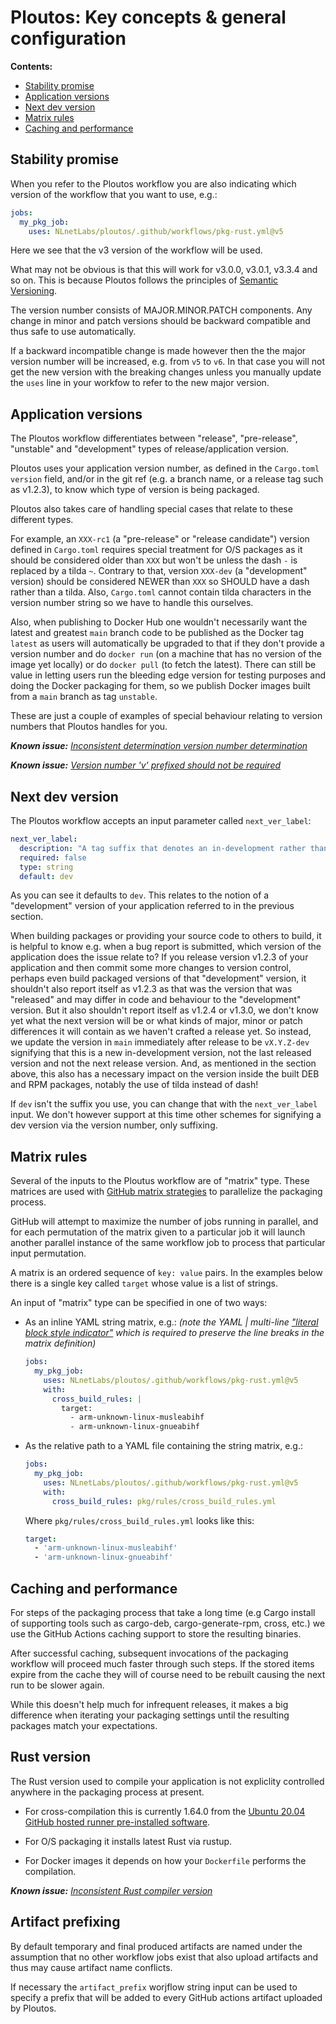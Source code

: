 # Ploutos: Key concepts & general configuration

**Contents:**

- [Stability promise](#stability-promise)
- [Application versions](#application-versions)
- [Next dev version](#next-dev-version)
- [Matrix rules](#matrix-rules)
- [Caching and performance](#caching-and-performance)

## Stability promise

When you refer to the Ploutos workflow you are also indicating which version of the workflow that you want to use, e.g.:

```yaml
jobs:
  my_pkg_job:
    uses: NLnetLabs/ploutos/.github/workflows/pkg-rust.yml@v5
```

Here we see that the v3 version of the workflow will be used.

What may not be obvious is that this will work for v3.0.0, v3.0.1, v3.3.4 and so on. This is because Ploutos follows the principles of [Semantic Versioning](https://semver.org/).

The version number consists of MAJOR.MINOR.PATCH components. Any change in minor and patch versions should be backward compatible and thus safe to use automatically.

If a backward incompatible change is made however then the the major version number will be increased, e.g. from `v5` to `v6`. In that case you will not get the new version with the breaking changes unless you manually update the `uses` line in your workfow to refer to the new major version.

## Application versions

The Ploutos workflow differentiates between "release", "pre-release", "unstable" and "development" types of release/application version.

Ploutos uses your application version number, as defined in the `Cargo.toml` `version` field, and/or in the git ref (e.g. a branch name, or a release tag such as v1.2.3), to know which type of version is being packaged.

Ploutos also takes care of handling special cases that relate to these different types.

For example, an `XXX-rc1` (a "pre-release" or "release candidate") version defined in `Cargo.toml` requires special treatment for O/S packages as it should be considered older than `XXX` but won't be unless the dash `-` is replaced by a tilda `~`. Contrary to that, version `XXX-dev` (a "development" version) should be considered NEWER than `XXX` so SHOULD have a dash rather than a tilda. Also, `Cargo.toml` cannot contain tilda characters in the version number string so we have to handle this ourselves.

Also, when publishing to Docker Hub one wouldn't necessarily want the latest and greatest `main` branch code to be published as the Docker tag `latest` as users will automatically be upgraded to that if they don't provide a version number and do `docker run` (on a machine that has no version of the image yet locally) or do `docker pull` (to fetch the latest). There can still be value in letting users run the bleeding edge version for testing purposes and doing the Docker packaging for them, so we publish Docker images built from a `main` branch as tag `unstable`.

These are just a couple of examples of special behaviour relating to version numbers that Ploutos handles for you.

_**Known issue:** [Inconsistent determination version number determination](https://github.com/NLnetLabs/.github/issues/43)_

_**Known issue:** [Version number 'v' prefixed should not be required](https://github.com/NLnetLabs/.github/issues/44)_

## Next dev version

The Ploutos workflow accepts an input parameter called `next_ver_label`:

```yaml
next_ver_label:
  description: "A tag suffix that denotes an in-development rather than release version, e.g. `dev``."
  required: false
  type: string
  default: dev
```

As you can see it defaults to `dev`. This relates to the notion of a "development" version of your application referred to in the previous section.

When building packages or providing your source code to others to build, it is helpful to know e.g. when a bug report is submitted, which version of the application does the issue relate to? If you release version v1.2.3 of your application and then commit some more changes to version control, perhaps even build packaged versions of that "development" version, it shouldn't also report itself as v1.2.3 as that was the version that was "released" and may differ  in code and behaviour to the "development" version. But it also shouldn't report itself as v1.2.4 or v1.3.0, we don't know yet what the next version will be or what kinds of major, minor or patch differences it will contain as we haven't crafted a release yet. So instead, we update the version in `main` immediately after release to be `vX.Y.Z-dev` signifying that this is a new in-development version, not the last released version and not the next release version. And, as mentioned in the section above, this also has a necessary impact on the version inside the built DEB and RPM packages, notably the use of tilda instead of dash!

If `dev` isn't the suffix you use, you can change that with the `next_ver_label` input. We don't however support at this time other schemes for signifying a dev version via the version number, only suffixing. 

## Matrix rules

Several of the inputs to the Ploutus workflow are of "matrix" type. These matrices are used with [GitHub matrix strategies](https://docs.github.com/en/actions/using-jobs/using-a-matrix-for-your-jobs) to parallelize the packaging process.

GitHub will attempt to maximize the number of jobs running in parallel, and for each permutation of the matrix given to a particular job it will launch another parallel instance of the same workflow job to process that particular input permutation.

A matrix is an ordered sequence of `key: value` pairs. In the examples below there is a single key called `target` whose value is a list of strings.

An input of "matrix" type can be specified in one of two ways:

- As an inline YAML string matrix, e.g.: _(note the YAML | multi-line ["literal block style indicator"](https://yaml.org/spec/1.0/#id2490752) which is required to preserve the line breaks in the matrix definition)_

  ```yaml
  jobs:
    my_pkg_job:
      uses: NLnetLabs/ploutos/.github/workflows/pkg-rust.yml@v5
      with:
        cross_build_rules: |
          target:
            - arm-unknown-linux-musleabihf
            - arm-unknown-linux-gnueabihf
  ```

- As the relative path to a YAML file containing the string matrix, e.g.:

  ```yaml
  jobs:
    my_pkg_job:
      uses: NLnetLabs/ploutos/.github/workflows/pkg-rust.yml@v5
      with:
        cross_build_rules: pkg/rules/cross_build_rules.yml
  ```

  Where `pkg/rules/cross_build_rules.yml` looks like this:

  ```yaml
  target:
    - 'arm-unknown-linux-musleabihf'
    - 'arm-unknown-linux-gnueabihf'
  ```

## Caching and performance

For steps of the packaging process that take a long time (e.g Cargo install of supporting tools such as cargo-deb, cargo-generate-rpm, cross, etc.) we use the GitHub Actions caching support to store the resulting binaries.

After successful caching, subsequent invocations of the packaging workflow will proceed much faster through such steps. If the stored items expire from the cache they will of course need to be rebuilt causing the next run to be slower again.

While this doesn't help much for infrequent releases, it makes a big difference when iterating your packaging settings until the resulting packages match your expectations.

## Rust version

The Rust version used to compile your application is not expliclity controlled anywhere in the packaging process at present.

- For cross-compilation this is currently 1.64.0 from the [Ubuntu 20.04 GitHub hosted runner pre-installed software](https://github.com/actions/runner-images/blob/main/images/linux/Ubuntu2004-Readme.md).

- For O/S packaging it installs latest Rust via rustup.

- For Docker images it depends on how your `Dockerfile` performs the compilation.

_**Known issue:** [Inconsistent Rust compiler version](https://github.com/NLnetLabs/.github/issues/52)_

## Artifact prefixing

By default temporary and final produced artifacts are named under the assumption that no other workflow jobs exist that also upload artifacts and thus may cause artifact name conflicts.

If necessary the `artifact_prefix` worjflow string input can be used to specify a prefix that will be added to every GitHub actions artifact uploaded by Ploutos.